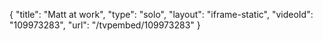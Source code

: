 {
    "title": "Matt at work",
    "type": "solo",
    "layout": "iframe-static",
    "videoId": "109973283",
    "url": "\/tvpembed\/109973283"
}
